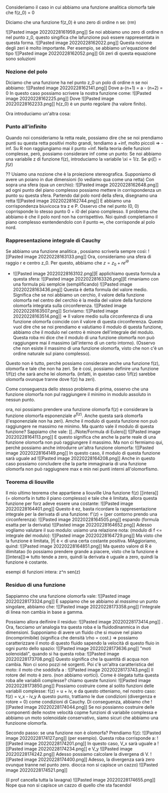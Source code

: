 Consideriamo il caso in cui abbiamo una funzione analitica olomorfa tale che f(z_0) = 0

Diciamo che una funzione f(z_0) è uno zero di ordine n se:
(rm)

![[Pasted image 20220228161959.png]]
Se noi abbiamo uno zero di ordine n nel punto z_0, questo singifica che lafunzione può essere rappresentata in questa forma.
![[Pasted image 20220228162022.png]]
Questa nozione degli zeri è molto importante. Per esempio, se abbiamo un'equazione del tipo
![[Pasted image 20220228162052.png]]
Gli zeri di questa equazione sono soluzioni

### Nozione del polo
Diciamo che una funzione ha nel punto z_0 un polo di ordine n se noi abbiamo:
![[Pasted image 20220228162141.png]]
Dove a-(n+1) = a - (n+2) = 0
In questo caso possiamo scrivere la nostra funzione come:
![[Pasted image 20220228162225.png]]
Dove 
![[Pasted image 20220228162233.png]]
h(z_0) è un punto regolare (ha valore finito).

Ora introduciamo un'altra cosa:
### Punto all'infinito
Quando noi consideriamo la retta reale, possiamo dire che se noi prendiamo punti su questa retta positivi molto grandi, tendiamo a +inf, molto piccoli => -inf.
Su R non raggiungiamo mai il punto +inf.
Nella teoria delle funzioni complesse, però, possiamo considerare inf come un punto:
Se noi abbiamo una variabile z di funzione f(z), introduciamo la variabile \xi = 1/z.
Se $\psi(\xi) = f(z)$

??
Usiamo una nozione che è la proiezione stereografica. Supponiamo di avere un poiano in due dimensioni (lo vediamo qua come una retta) Con sopra una sfera (qua un cerchio):
![[Pasted image 20220228162648.png]]
ad ogni punto del piano complesso possiamo mettere in corrispondenza un punto su questa sfera. Partendo dal polo nord della sfera, disegnamo una retta
![[Pasted image 20220228162744.png]]
E abbiamo una corrispondenza biuvicoca tra z e P.
Osservo che nel punto (0, 0) coprrisponde lo stesso punto 0 + i0 del piano complesso.
Il problema che abbiamo è che il polo nord non ha corrispettivo. Noi quindi completiamo il piano complesso esntendendolo con il punto $\infty$, che corrisponde al polo nord.

### Rappresentazione integrale di Cauchy
Se abbiamo una funzione analitica , possiamo scriverla sempre così:
![[Pasted image 20220228163133.png]]
Ora, consideriamo una sfera di raggio r e centro z_0. Per questo, abbiamo che $z = z_0 + re^{i\theta}$
- ![[Pasted image 20220228163102.png]]E applichiamo questa formula a questa sfera:
![[Pasted image 20220228163326.png]]E rimaniamo con una formula più semplcie (semplificando)
![[Pasted image 20220228163436.png]]
Questa è detta formula del valore medio. Significa che se noi abbiamo un cerchio, il valore della funzione olomorfa nel centro del cerchio è la media del valore della funzione olomorfa integrata sulla circonferenza.
![[Pasted image 20220228163507.png]]
Scriviamo:
![[Pasted image 20220228163514.png]]
=> Il valore medio sulla circonferenza di una funzione olomorfa coincide con il valore di questa circonferenza.
Questo vuol dire che se noi prendiamo e valutiamo il modulo di questa funzione, abbiamo che il modulo nel centro è minore dell'integrale del modulo.
Questa roba mi dice che il modulo di una funzione olomorfa non può raggiungere mai il massimo (all'interno di un certo intorno).
(Osservo che non esiste il massimo di una funzione olomorfa, visto che non c'è un ordine naturale sul piano complesso).

Questo non è tutto, perchè possiamo considerare anche una funzione f(z), olomorfa e tale che non ha zeri. Se è così, possiamo definire una funzione 1/f(z) che sarà anche lei olomorfa. (infatti, in questao caso 1/f(z) sarebbe olomorfa ovunque tranne dove f(z) ha zeri).

Come conseguenza dello stesso problema di prima, osservo che una funzione olomorfa non pul raggiungere il minimo in modulo assoluto in nessun punto.

ora, noi possiamo prendere una funzione olomorfa f(z) e considerare la funzione olomorfa esponenziale $e^{f(z)}$. Anche questa sarà olomorfa (l'esponenziale non ha zeri). Amche il modulo di questa funzione non può raggiungere ne massimo ne minimo. Ma quanto vale il modulo di questa funzione?
Sappiamo che vale: [[../Note/Formula di Eulero]]
![[Pasted image 20220228164113.png]]
E questo significa che anche la parte reale di una funzione olomorfa non può raggiungere il massimo.
Ma non ci fermiamo qui, perchè possiamo anche introdurre un'altra funzione olomorfa:
![[Pasted image 20220228164149.png]]
In questo caso, il modulo di questa funzione sarà uguale ad 
![[Pasted image 20220228164208.png]]
Anche in questo caso possiamo concludere che la parte immaginaria di una funzione olomorfa non può raggiugnere max e min nei punti interni all'olomorfismo.

### Teorema di liouville
Il mio ultimo teorema che appartiene a liouville
Una funzione f(z) [[intera]] (= olomorfa in tutto il piano complesso) e tale che è limitata, allora questa funzione per forz adeve essere una costante:
![[Pasted image 20220228164401.png]]
Questo è ez, basta ricordare la rappresentazione integrale per la derivata di una funzione:
f'(z) = (per contorno prendo una circonferenza):
![[Pasted image 20220228164505.png]]
espando (formula esatta per la derivata)
![[Pasted image 20220228164652.png]]
Adesso vogliamo valutare il suo modulo:
usiamo una relazione nota:
(modulo di f <= integrale del modulo):
![[Pasted image 20220228164729.png]]
Ma visto che la funzione è limitata, |f| è < di una certa costante positiva. MAggioriamo, quind:
![[Pasted image 20220228164851.png]]
Ma questo valore di R è illimitatao (lo possiamo prendere grande a piacere, visto che la funzione è [[intera]])=> tutto tende a zero, quindi la derivata è uguale a zero, quindi la funzione è costante.

esempi di funzioni intera:
    z^n  sen(z) 

### Residuo di una funzione
Sappiamno che una funzione olomorfa vale:
![[Pasted image 20220228173324.png]]
E sappiamo che se abbiamo al _massimo_ un punto singolare, abbiamo che:
![[Pasted image 20220228173358.png]] l'integrale di linea non cambia in base a gamma.

Possiamo allora deifinire il residuo:
![[Pasted image 20220228173414.png]]
.
Ora, facciamo un'analogia tra questa roba e la fluidodinanmica in due dimensioni.
Supponiamo di avere un fluido che si muove nel piano (incomprimibile) (significa che densità \rho = cost.) => possiamo caratterizzare il moto di questo fluido sapendo la velocità di questo fluio in ogni punto dello spazio:
![[Pasted image 20220228173636.png]]
"moti solenoidali", quando si ha questa roba:
![[Pasted image 20220228173708.png]]
Questo significa che la quantità di acqua non cambia. Non ci sono pozzi né sorgenti.
Poi c'è un'altra caratteristica del moto: il moto che soddisfa a :
![[Pasted image 20220228173743.png]]
Il rotore del moto è zero.
(non abbiamo vortici).
Come è òlegata tutta questa roba alle variabili complesse?
chiamo queste funzioni:
![[Pasted image 20220228173850.png]]
Possiamo costruire come al solito funzioni delle variabili complesse:
f(z) = u + iv, e da questo otteniamo, nel nostro caso:
f(z) = v_x - iv_y
A questo punto, trattiamo le due condizioni (divergenza e rotore = 0) come condizioni di Cauchy.
Di conseguenza, abbiamo che 
![[Pasted image 20220228174044.png]]
Se noi possianno costruire delle componenti delle nostre velocità copme funzioni di variabile complessa e abbiamo un moto solenoidale conservativo, siamo sicuri che abbiamo una funzioone olomorfa.

Secondo passo: se una funzione non è olomorfa?
Prendiamo f(z):
![[Pasted image 20220228174127.png]]
(per esempio).
Questa roba corrisponde a:
![[Pasted image 20220228174201.png]]
In questo caso, V_x sarà uguale a 
![[Pasted image 20220228174234.png]]
e V_y
![[Pasted image 20220228174242.png]]
Adesso possiamo calcolare la divergena di V.
![[Pasted image 20220228174400.png]]
Adesso, la divergenza sarà zero ovunque tranne nel punto zero.  diocca non si capisce un cazzo)
![[Pasted image 20220228174521.png]]

(il prof cancella tutta la lavagna)
![[Pasted image 20220228174655.png]]
Nope qua non si capisce un cazzo di quello che sta facendol
